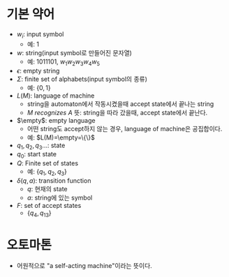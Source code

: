 # 기본 약어
* $w_i$: input symbol
    * 예: 1
* $w$: string(input symbol로 만들어진 문자열)
    * 예: 1011101, $w_1w_2w_3w_4w_5$
* $\epsilon$: empty string
* $\Sigma$: finite set of alphabets(input symbol의 종류)
    * 예: $\{0,1\}$
* $L(M)$: language of machine
    * string을 automaton에서 작동시켰을때 accept state에서 끝나는 string
    * $M\ recognizes\ A$ 뜻: string을 따라 갔을때, accept state에서 끝난다.
* $\empty$: empty language
    * 어떤 string도 accept하지 않는 경우, language of machine은 공집합이다.
    * 예: $L(M)=\empty=\{\}$
* $q_1,q_2,q_3...$: state
* $q_0$: start state
* $Q$: Finite set of states
    * 예: $\{q_1,q_2,q_3\}$
* $\delta(q,a)$: transition function
    * $q$: 현재의 state
    * $a$: string에 있는 symbol
* $F$: set of accept states
    * $\{q_4,q_{13}\}$

# 오토마톤
* 어원적으로 "a self-acting machine"이라는 뜻이다.
